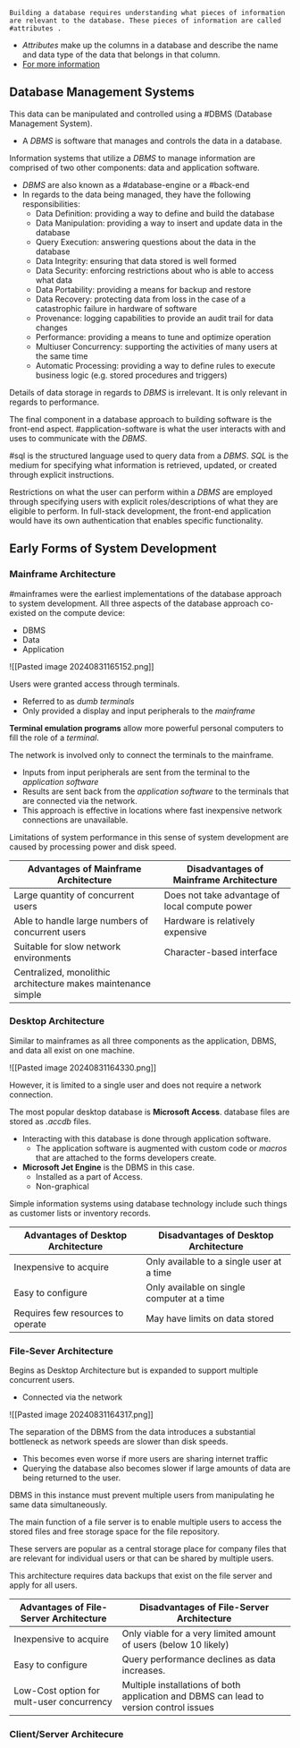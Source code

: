 	Building a database requires understanding what pieces of information are relevant to the database. These pieces of information are called #attributes .
- _Attributes_ make up the columns in a database and describe the name and data type of the data that belongs in that column.
- [For more information](./sql)

## Database Management Systems

This data can be manipulated and controlled using a #DBMS (Database Management System).
- A _DBMS_ is software that manages and controls the data in a database.

Information systems that utilize a _DBMS_ to manage information are comprised of two other components: data and application software.
- _DBMS_ are also known as a #database-engine or a #back-end 
- In regards to the data being managed, they have the following responsibilities:
	- Data Definition: providing a way to define and build the database
	- Data Manipulation: providing a way to insert and update data in the database
	- Query Execution: answering questions about the data in the database
	- Data Integrity: ensuring that data stored is well formed
	- Data Security: enforcing restrictions about who is able to access what data
	- Data Portability: providing a means for backup and restore
	- Data Recovery: protecting data from loss in the case of a catastrophic failure in hardware of software
	- Provenance: logging capabilities to provide an audit trail for data changes
	- Performance: providing a means to tune and optimize operation
	- Multiuser Concurrency: supporting the activities of many users at the same time
	- Automatic Processing: providing a way to define rules to execute business logic (e.g. stored procedures and triggers)

Details of data storage in regards to _DBMS_ is irrelevant. It is only relevant in regards to performance.

The final component in a database approach to building software is the front-end aspect. #application-software is what the user interacts with and uses to communicate with the _DBMS_.

#sql is the structured language used to query data from a _DBMS_. _SQL_ is the medium for specifying what information is retrieved, updated, or created through explicit instructions.

Restrictions on what the user can perform within a _DBMS_ are employed through specifying users with explicit roles/descriptions of what they are eligible to perform. In full-stack development, the front-end application would have its own authentication that enables specific functionality. 


## Early Forms of System Development

### Mainframe Architecture

#mainframes were the earliest implementations of the database approach to system development. All three aspects of the database approach co-existed on the compute device:
- DBMS
- Data
- Application

![[Pasted image 20240831165152.png]]

Users were granted access through terminals.
- Referred to as _dumb terminals_
- Only provided a display and input peripherals to the _mainframe_

__Terminal emulation programs__ allow more powerful personal computers to fill the role of a _terminal_.

The network is involved only to connect the terminals to the mainframe. 
- Inputs from input peripherals are sent from the terminal to the _application software_  
- Results are sent back from the _application software_ to the terminals that are connected via the network.
- This approach is effective in locations where fast inexpensive network connections are unavailable.

Limitations of system performance in this sense of system development are caused by processing power and disk speed.

| Advantages of Mainframe Architecture                          | Disadvantages of Mainframe Architecture        |
| ------------------------------------------------------------- | ---------------------------------------------- |
| Large quantity of concurrent users                            | Does not take advantage of local compute power |
| Able to handle large numbers of concurrent users              | Hardware is relatively expensive               |
| Suitable for slow network environments                        | Character-based interface                      |
| Centralized, monolithic architecture makes maintenance simple |                                                |


### Desktop Architecture

Similar to mainframes as all three components as the application, DBMS, and data all exist on one machine.

![[Pasted image 20240831164330.png]]

However, it is limited to a single user and does not require a network connection.

The most popular desktop database is __Microsoft Access__. database files are stored as _.accdb_ files. 
- Interacting with this database is done through application software.
	- The application software is augmented with custom code or _macros_ that are attached to the forms developers create.
- __Microsoft Jet Engine__ is the DBMS in this case.
	- Installed as a part of Access.
	- Non-graphical

Simple information systems using database technology include such things as customer lists or inventory records.

| Advantages of Desktop Architecture | Disadvantages of Desktop Architecture       |
| ---------------------------------- | ------------------------------------------- |
| Inexpensive to acquire             | Only available to a single user at a time   |
| Easy to configure                  | Only available on single computer at a time |
| Requires few resources to operate  | May have limits on data stored              |

### File-Sever Architecture

Begins as Desktop Architecture but is expanded to support multiple concurrent users.
- Connected via the network

![[Pasted image 20240831164317.png]]

The separation of the DBMS from the data introduces a substantial bottleneck as network speeds are slower than disk speeds.
- This becomes even worse if more users are sharing internet traffic
- Querying the database also becomes slower if large amounts of data are being returned to the user.

DBMS in this instance must prevent multiple users from manipulating he same data simultaneously.

The main function of a file server is to enable multiple users to access the stored files and free storage space for the file repository.

These servers are popular as a central storage place for company files that are relevant for individual users or that can be shared by multiple users.

This architecture requires data backups that exist on the file server and apply for all users.

| Advantages of File-Server Architecture    | Disadvantages of File-Server Architecture                                              |
| ----------------------------------------- | -------------------------------------------------------------------------------------- |
| Inexpensive to acquire                    | Only viable for a very limited amount of users (below 10 likely)                       |
| Easy to configure                         | Query performance declines as data increases.                                          |
| Low-Cost option for mult-user concurrency | Multiple installations of both application and DBMS can lead to version control issues |


### Client/Server Architecure

